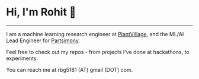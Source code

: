 # Hi, I'm Rohit 👋
-------------------
I am a machine learning research engineer at [PlantVillage](plantvillage.psu.edu), and the ML/AI Lead Engineer for [Partsimony](partsimony.com).

Feel free to check out my repos - from projects I've done at hackathons, to experiments. 

You can reach me at rbg5181 (AT) gmail (DOT) com.
<!--
**rgangu/rgangu** is a ✨ _special_ ✨ repository because its `README.md` (this file) appears on your GitHub profile.
---------------------------------


